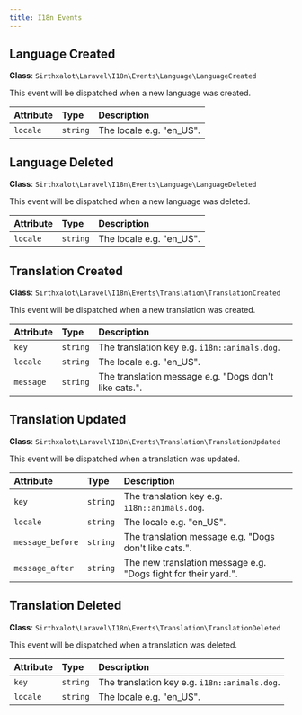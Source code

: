 ```yaml
---
title: I18n Events
---
```


Language Created
--------------------------------------------------------------------------------

**Class**: `Sirthxalot\Laravel\I18n\Events\Language\LanguageCreated`

This event will be dispatched when a new language was created.

| Attribute | Type | Description |
| :-------- | :--- | :---------- |
| `locale` | `string` | The locale e.g. "en_US". |

Language Deleted
--------------------------------------------------------------------------------

**Class**: `Sirthxalot\Laravel\I18n\Events\Language\LanguageDeleted`

This event will be dispatched when a new language was deleted.

| Attribute | Type | Description |
| :-------- | :--- | :---------- |
| `locale` | `string` | The locale e.g. "en_US". |

Translation Created
--------------------------------------------------------------------------------

**Class**: `Sirthxalot\Laravel\I18n\Events\Translation\TranslationCreated`

This event will be dispatched when a new translation was created.

| Attribute | Type | Description |
| :-------- | :--- | :---------- |
| `key` | `string` | The translation key e.g. `i18n::animals.dog`. |
| `locale` | `string` | The locale e.g. "en_US". |
| `message` | `string` | The translation message e.g. "Dogs don't like cats.". |

Translation Updated
--------------------------------------------------------------------------------

**Class**: `Sirthxalot\Laravel\I18n\Events\Translation\TranslationUpdated`

This event will be dispatched when a translation was updated.

| Attribute | Type | Description |
| :-------- | :--- | :---------- |
| `key` | `string` | The translation key e.g. `i18n::animals.dog`. |
| `locale` | `string` | The locale e.g. "en_US". |
| `message_before` | `string` | The translation message e.g. "Dogs don't like cats.". |
| `message_after` | `string` | The new translation message e.g. "Dogs fight for their yard.". |

Translation Deleted
--------------------------------------------------------------------------------

**Class**: `Sirthxalot\Laravel\I18n\Events\Translation\TranslationDeleted`

This event will be dispatched when a translation was deleted.

| Attribute | Type | Description |
| :-------- | :--- | :---------- |
| `key` | `string` | The translation key e.g. `i18n::animals.dog`. |
| `locale` | `string` | The locale e.g. "en_US". |
